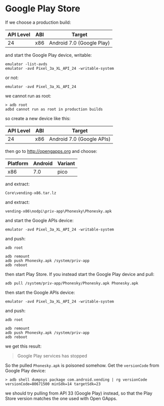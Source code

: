 # Google Play Store

If we choose a production build:

API Level | ABI | Target
----------|-----|--------------------------
24        | x86 | Android 7.0 (Google Play)

and start the Google Play device, writable:

~~~
emulator -list-avds
emulator -avd Pixel_3a_XL_API_24 -writable-system
~~~

or not:

~~~
emulator -avd Pixel_3a_XL_API_24
~~~

we cannot run as root:

~~~
> adb root
adbd cannot run as root in production builds
~~~

so create a new device like this:

API Level | ABI | Target
----------|-----|--------------------------
24        | x86 | Android 7.0 (Google APIs)

then go to http://opengapps.org and choose:

Platform | Android | Variant
---------|---------|--------
x86      | 7.0     | pico

and extract:

~~~
Core\vending-x86.tar.lz
~~~

and extract:

~~~
vending-x86\nodpi\priv-app\Phonesky\Phonesky.apk
~~~

and start the Google APIs device:

~~~
emulator -avd Pixel_3a_XL_API_24 -writable-system
~~~

and push:

~~~
adb root

adb remount
adb push Phonesky.apk /system/priv-app
adb reboot
~~~

then start Play Store. If you instead start the Google Play device and pull:

~~~
adb pull /system/priv-app/Phonesky/Phonesky.apk Phonesky.apk
~~~

then start the Google APIs device:

~~~
emulator -avd Pixel_3a_XL_API_24 -writable-system
~~~

and push:

~~~
adb root

adb remount
adb push Phonesky.apk /system/priv-app
adb reboot
~~~

we get this result:

> Google Play services has stopped

So the pulled `Phonesky.apk` is poisoned somehow. Get the `versionCode` from
Google Play device:

~~~
> adb shell dumpsys package com.android.vending | rg versionCode
versionCode=80671500 minSdk=14 targetSdk=23
~~~

we should try pulling from API 33 (Google Play) instead, so that the Play Store
version matches the one used with Open GApps.
